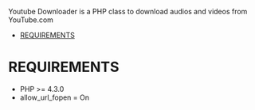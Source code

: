 Youtube Downloader is a PHP class to download audios and videos from YouTube.com

- [REQUIREMENTS](#requirements)

# REQUIREMENTS

- PHP >= 4.3.0
- allow_url_fopen = On
